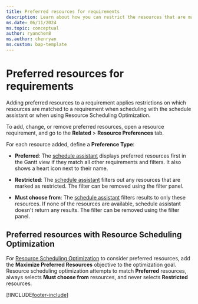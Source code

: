 ```yaml
---
title: Preferred resources for requirements
description: Learn about how you can restrict the resources that are matched to a requirement in Dynamics 365 Field Service.
ms.date: 06/11/2024
ms.topic: conceptual
author: ryanchen8
ms.author: chenryan
ms.custom: bap-template
---
```


# Preferred resources for requirements

Adding preferred resources to a requirement applies restrictions on which resources are matched to a requirement when scheduling with the schedule assistant or when using Resource Scheduling Optimization.

To add, change, or remove preferred resources, open a resource requirement, and go to the **Related** > **Resource Preferences** tab.

For each resource added, define a **Preference Type**:

- **Preferred**: The [schedule assistant](schedule-assistant.md) displays preferred resources first in the Gantt view if they match all other requirements and filters. It also shows a heart icon next to their name.

- **Restricted**: The [schedule assistant](schedule-assistant.md) filters out any resources that are marked as restricted. The filter can be removed using the filter panel.

- **Must choose from**: The [schedule assistant](schedule-assistant.md) filters results to only these resources. If none of the resources are available, schedule assistant doesn't return any results. The filter can be removed using the filter panel.

## Preferred resources with Resource Scheduling Optimization

For [Resource Scheduling Optimization](./rso-overview.md) to consider preferred resources, add the **Maximize Preferred Resources** objective to the optimization goal. Resource scheduling optimization attempts to match **Preferred** resources, always selects **Must choose from** resources, and never selects **Restricted** resources.

[!INCLUDE[footer-include](../includes/footer-banner.md)]
